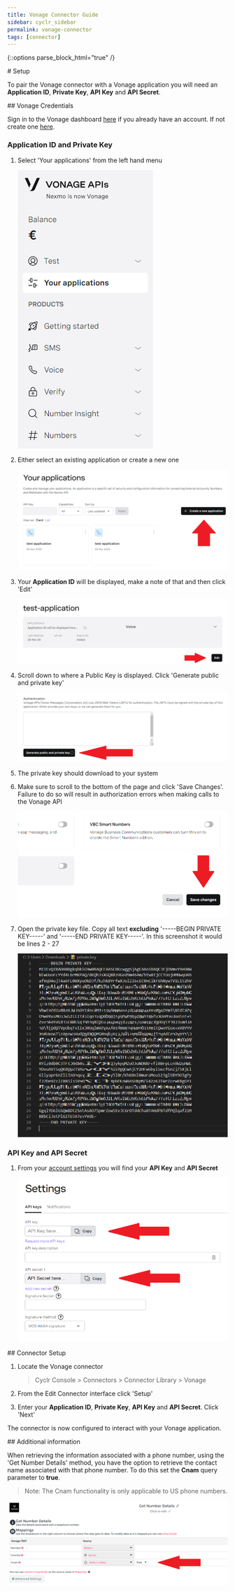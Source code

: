 ```yaml
---
title: Vonage Connector Guide
sidebar: cyclr_sidebar
permalink: vonage-connector
tags: [connector]
---
```

{::options parse_block_html="true" /}
<section class="card">
# Setup

To pair the Vonage connector with a Vonage application you will need an **Application ID**, **Private Key**, **API Key** and **API Secret**.


</section>
<section class="card">
## Vonage Credentials

Sign in to the Vonage dashboard [here](https://dashboard.nexmo.com/sign-in) if you already have an account. If not create one [here](https://dashboard.nexmo.com/sign-up).

### Application ID and Private Key

1. Select 'Your applications' from the left hand menu

   ![vonage dashboard](./images/vonage_dashboard_1.png)

2. Either select an existing application or create a new one

   ![vonage dashboard](./images/vonage_dashboard_2.png)

3. Your **Application ID** will be displayed, make a note of that and then click 'Edit'

   ![vonage dashboard](./images/vonage_dashboard_3.png)

4. Scroll down to where a Public Key is displayed. Click 'Generate public and private key'

   ![vonage dashboard](./images/vonage_dashboard_4.png)

5. The private key should download to your system

6. Make sure to scroll to the bottom of the page and click 'Save Changes'. Failure to do so will result in authorization errors when making calls to the Vonage API

   ![vonage dashboard](./images/vonage_dashboard_5.png)

7. Open the private key file. Copy all text **excluding** '-----BEGIN PRIVATE KEY-----' and '-----END PRIVATE KEY-----'. In this screenshot it would be lines 2 - 27

   ![vonage dashboard](./images/vonage_dashboard_6.png)

### API Key and API Secret

1. From your [account settings](https://dashboard.nexmo.com/settings) you will find your **API Key** and **API Secret**

   ![vonage dashboard](./images/vonage_dashboard_7.png)


</section>
<section class="card">
## Connector Setup

1. Locate the Vonage connector

   > Cyclr Console > Connectors > Connector Library > Vonage

2. From the Edit Connector interface click 'Setup'

3. Enter your **Application ID**, **Private Key**, **API Key** and **API Secret**. Click 'Next'

The connector is now configured to interact with your Vonage application.


</section>
<section class="card">
## Additional information

When retrieving the information associated with a phone number, using the 'Get Number Details' method, you have the option to retrieve the contact name associated with that phone number. To do this set the **Cnam** query parameter to **true**.

> Note: The Cnam functionality is only applicable to US phone numbers.

![vonage dashboard](./images/vonage_dashboard_8.png)

</section>
